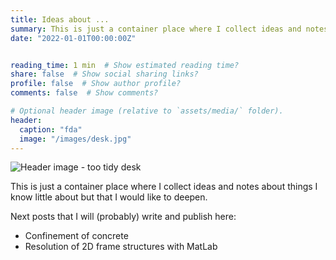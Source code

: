 ```yaml
---
title: Ideas about ...
summary: This is just a container place where I collect ideas and notes about things I know little about but that I would like to deepen.
date: "2022-01-01T00:00:00Z"


reading_time: 1 min  # Show estimated reading time?
share: false  # Show social sharing links?
profile: false  # Show author profile?
comments: false  # Show comments?

# Optional header image (relative to `assets/media/` folder).
header:
  caption: "fda"
  image: "/images/desk.jpg"
---
```


![Header image - too tidy desk](/images/desk.jpg "Image by [Pexels](https://pixabay.com/users/pexels-2286921/?utm_source=link-attribution&amp;utm_medium=referral&amp;utm_campaign=image&amp;utm_content=2178656) from [Pixabay](https://pixabay.com/?utm_source=link-attribution&amp;utm_medium=referral&amp;utm_campaign=image&amp;utm_content=2178656)")

This is just a container place where I collect ideas and notes about things I know little about but that I would like to deepen.

Next posts that I will (probably) write and publish here:
- Confinement of concrete
- Resolution of 2D frame structures with MatLab